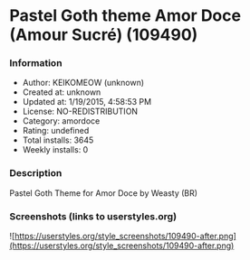# Pastel Goth theme Amor Doce (Amour Sucré) (109490)

### Information
- Author: KEIKOMEOW (unknown)
- Created at: unknown
- Updated at: 1/19/2015, 4:58:53 PM
- License: NO-REDISTRIBUTION
- Category: amordoce
- Rating: undefined
- Total installs: 3645
- Weekly installs: 0


### Description
Pastel Goth Theme for Amor Doce by Weasty (BR)


### Screenshots (links to userstyles.org)
![https://userstyles.org/style_screenshots/109490-after.png](https://userstyles.org/style_screenshots/109490-after.png)


